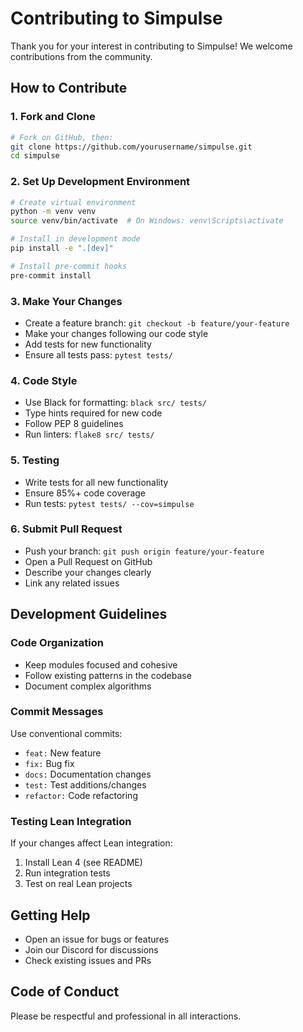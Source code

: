 # Contributing to Simpulse

Thank you for your interest in contributing to Simpulse! We welcome contributions from the community.

## How to Contribute

### 1. Fork and Clone

```bash
# Fork on GitHub, then:
git clone https://github.com/yourusername/simpulse.git
cd simpulse
```

### 2. Set Up Development Environment

```bash
# Create virtual environment
python -m venv venv
source venv/bin/activate  # On Windows: venv\Scripts\activate

# Install in development mode
pip install -e ".[dev]"

# Install pre-commit hooks
pre-commit install
```

### 3. Make Your Changes

- Create a feature branch: `git checkout -b feature/your-feature`
- Make your changes following our code style
- Add tests for new functionality
- Ensure all tests pass: `pytest tests/`

### 4. Code Style

- Use Black for formatting: `black src/ tests/`
- Type hints required for new code
- Follow PEP 8 guidelines
- Run linters: `flake8 src/ tests/`

### 5. Testing

- Write tests for all new functionality
- Ensure 85%+ code coverage
- Run tests: `pytest tests/ --cov=simpulse`

### 6. Submit Pull Request

- Push your branch: `git push origin feature/your-feature`
- Open a Pull Request on GitHub
- Describe your changes clearly
- Link any related issues

## Development Guidelines

### Code Organization

- Keep modules focused and cohesive
- Follow existing patterns in the codebase
- Document complex algorithms

### Commit Messages

Use conventional commits:
- `feat:` New feature
- `fix:` Bug fix
- `docs:` Documentation changes
- `test:` Test additions/changes
- `refactor:` Code refactoring

### Testing Lean Integration

If your changes affect Lean integration:
1. Install Lean 4 (see README)
2. Run integration tests
3. Test on real Lean projects

## Getting Help

- Open an issue for bugs or features
- Join our Discord for discussions
- Check existing issues and PRs

## Code of Conduct

Please be respectful and professional in all interactions.